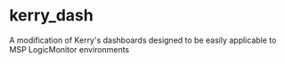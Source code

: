 # kerry_dash
A modification of Kerry's dashboards designed to be easily applicable to MSP LogicMonitor environments